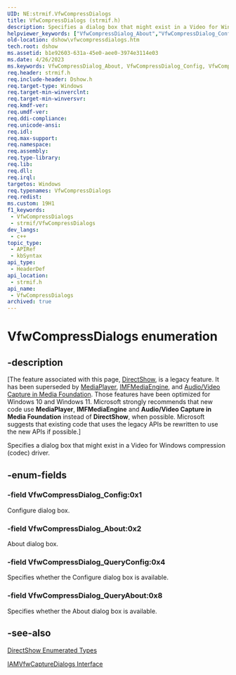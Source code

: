 ```yaml
---
UID: NE:strmif.VfwCompressDialogs
title: VfwCompressDialogs (strmif.h)
description: Specifies a dialog box that might exist in a Video for Windows compression (codec) driver.
helpviewer_keywords: ["VfwCompressDialog_About","VfwCompressDialog_Config","VfwCompressDialog_QueryAbout","VfwCompressDialog_QueryConfig","VfwCompressDialogs","VfwCompressDialogs enumeration [DirectShow]","VfwCompressDialogsEnumeration","dshow.vfwcompressdialogs","strmif/VfwCompressDialog_About","strmif/VfwCompressDialog_Config","strmif/VfwCompressDialog_QueryAbout","strmif/VfwCompressDialog_QueryConfig","strmif/VfwCompressDialogs"]
old-location: dshow\vfwcompressdialogs.htm
tech.root: dshow
ms.assetid: b1e92603-631a-45e0-aee0-3974e3114e03
ms.date: 4/26/2023
ms.keywords: VfwCompressDialog_About, VfwCompressDialog_Config, VfwCompressDialog_QueryAbout, VfwCompressDialog_QueryConfig, VfwCompressDialogs, VfwCompressDialogs enumeration [DirectShow], VfwCompressDialogsEnumeration, dshow.vfwcompressdialogs, strmif/VfwCompressDialog_About, strmif/VfwCompressDialog_Config, strmif/VfwCompressDialog_QueryAbout, strmif/VfwCompressDialog_QueryConfig, strmif/VfwCompressDialogs
req.header: strmif.h
req.include-header: Dshow.h
req.target-type: Windows
req.target-min-winverclnt: 
req.target-min-winversvr: 
req.kmdf-ver: 
req.umdf-ver: 
req.ddi-compliance: 
req.unicode-ansi: 
req.idl: 
req.max-support: 
req.namespace: 
req.assembly: 
req.type-library: 
req.lib: 
req.dll: 
req.irql: 
targetos: Windows
req.typenames: VfwCompressDialogs
req.redist: 
ms.custom: 19H1
f1_keywords:
 - VfwCompressDialogs
 - strmif/VfwCompressDialogs
dev_langs:
 - c++
topic_type:
 - APIRef
 - kbSyntax
api_type:
 - HeaderDef
api_location:
 - strmif.h
api_name:
 - VfwCompressDialogs
archived: true
---
```


# VfwCompressDialogs enumeration


## -description

\[The feature associated with this page, [DirectShow](/windows/win32/directshow/directshow), is a legacy feature. It has been superseded by [MediaPlayer](/uwp/api/Windows.Media.Playback.MediaPlayer), [IMFMediaEngine](/windows/win32/api/mfmediaengine/nn-mfmediaengine-imfmediaengine), and [Audio/Video Capture in Media Foundation](/windows/win32/medfound/audio-video-capture-in-media-foundation). Those features have been optimized for Windows 10 and Windows 11. Microsoft strongly recommends that new code use **MediaPlayer**, **IMFMediaEngine** and **Audio/Video Capture in Media Foundation** instead of **DirectShow**, when possible. Microsoft suggests that existing code that uses the legacy APIs be rewritten to use the new APIs if possible.\]

Specifies a dialog box that might exist in a Video for Windows compression (codec) driver.

## -enum-fields

### -field VfwCompressDialog_Config:0x1

Configure dialog box.

### -field VfwCompressDialog_About:0x2

About dialog box.

### -field VfwCompressDialog_QueryConfig:0x4

Specifies whether the Configure dialog box is available.

### -field VfwCompressDialog_QueryAbout:0x8

Specifies whether the About dialog box is available.

## -see-also

<a href="/windows/desktop/DirectShow/directshow-enumerated-types">DirectShow Enumerated Types</a>



<a href="/windows/desktop/api/strmif/nn-strmif-iamvfwcapturedialogs">IAMVfwCaptureDialogs Interface</a>
